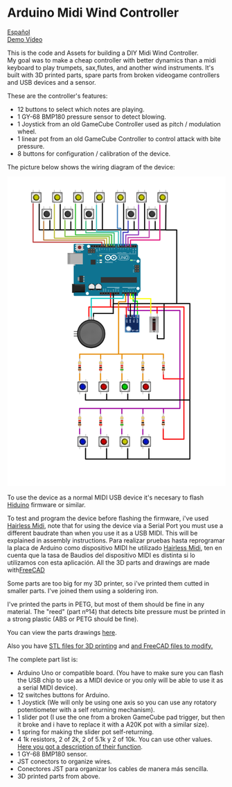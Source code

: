 # Arduino Midi Wind Controller 
<a href="README.md">Español</a>   
<a href="https://www.youtube.com/watch?v=sx2wOH4ftkw">Demo Vídeo</a>   

This is the code and Assets for building a DIY Midi Wind Controller.  
My goal was to make a cheap controller with better dynamics than a midi keyboard to play trumpets, sax,flutes, and another wind instruments. 
It's built with 3D printed parts, spare parts from broken videogame controllers and USB devices and a sensor. 

These are the controller's features:

* 12 buttons to select which notes are playing.  
* 1 GY-68 BMP180 pressure sensor to detect blowing.
* 1 Joystick from an old GameCube Controller used as pitch / modulation wheel.
* 1 linear pot from an old GameCube Controller to control attack with bite pressure.
* 8 buttons for configuration / calibration of the device.

The picture below shows the wiring diagram of the device:

![esquema](Img/esquema.svg)

To use the device as a normal MIDI USB device it's necesary to flash  <a target="_blank" href="https://github.com/ddiakopoulos/hiduino">Hiduino</a> firmware or similar.   

To test and program the device before flashing the firmware, i've used <a target="_blank" href="https://projectgus.github.io/hairless-midiserial/">Hairless Midi</a>, note that for using the device via a Serial Port you must use a different baudrate than when you use it as a USB MIDI. This will be explained in assembly instructions.
Para realizar pruebas hasta reprogramar la placa de Arduino como dispositivo MIDI he utilizado <a target="_blank" href="https://projectgus.github.io/hairless-midiserial/">Hairless Midi</a>, ten en cuenta que la tasa de Baudios del dispositivo MIDI es distinta si lo utilizamos con esta aplicación.
All the 3D parts and drawings are made with<a target="_blank" href="https://www.freecadweb.org/">FreeCAD</a>  

Some parts are too big for my 3D printer, so i've printed them cutted in smaller parts. I've joined them using a soldering iron.  

I've printed the parts in PETG, but most of them should be fine in any material. The "reed" (part nº14) that detects bite pressure must be printed in a strong plastic (ABS or PETG should be fine). 

You can view the parts drawings <a href="Plano.pdf">here</a>.   

Also you have <a href="Parts/Stl">STL files for 3D printing</a> and <a href="Parts/FreeCAD">and FreeCAD files to modify.</a> 

The complete part list is:


* Arduino Uno or compatible board. (You have to make sure you can flash the USB chip to use as a MIDI device or you only will be able to use it as a serial MIDI device).
* 12 switches buttons for Arduino.   
* 1 Joystick (We will only be using one axis so you can use any rotatory potentiometer with a self returning mechanism).
* 1 slider pot (I use the one from a broken GameCube pad trigger, but then it broke and i have to replace it with a A20K pot with a similar size).   
* 1 spring for making the slider pot self-returning.
* 4 1k resistors, 2 of 2k, 2 of 5.1k y 2 of 10k. You can use other values. <a href="Doc/Resistors.md">Here you got a description of their function</a>.   
* 1 GY-68 BMP180 sensor.
* JST conectors to organize wires.
* Conectores JST para organizar los cables de manera más sencilla.
* 3D printed parts from above.
  

  
